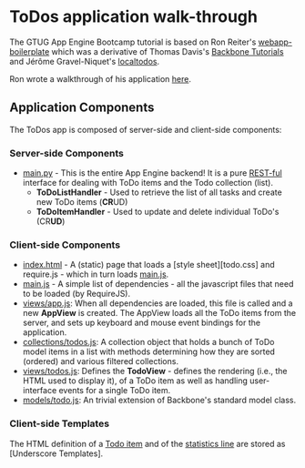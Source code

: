 # ToDos application walk-through

The GTUG App Engine Bootcamp tutorial is based on Ron Reiter's [webapp-boilerplate]
which was a derivative of Thomas Davis's [Backbone Tutorials] and Jérôme Gravel-Niquet's
[localtodos].

Ron wrote a walkthrough of his application [here][webapp-boilerplate-walkthrough].

  [webapp-boilerplate]: https://github.com/ronreiter/webapp-boilerplate
  [Backbone Tutorials]: http://backbonetutorials.com/
  [localtodos]: http://localtodos.com/
  [webapp-boilerplate-walkthrough]: http://www.slideshare.net/ronreiter/writing-html5-web-apps-using-backbonejs-and-gae

## Application Components

The ToDos app is composed of server-side and client-side components:

### Server-side Components

- [main.py] - This is the entire App Engine backend!  It is a pure [REST-ful] interface
  for dealing with ToDo items and the Todo collection (list).
  - **ToDoListHandler** - Used to retrieve the list of all tasks and create new ToDo items
  (**CR**UD)
  - **ToDoItemHandler** - Used to update and delete individual ToDo's (CR**UD**)

### Client-side Components

- [index.html] - A (static) page that loads a [style sheet][todo.css] and require.js - which
  in turn loads [main.js].
- [main.js] - A simple list of dependencies - all the javascript files that need to be loaded
  (by RequireJS).
- [views/app.js]: When all dependencies are loaded, this file is called and a new **AppView**
  is created.  The AppView loads all the ToDo items from the server, and sets up keyboard
  and mouse event bindings for the application.
- [collections/todos.js]: A collection object that holds a bunch of ToDo model items in a list
  with methods determining how they are sorted (ordered) and various filtered collections.
- [views/todos.js]: Defines the **TodoView** - defines the rendering (i.e., the HTML used
  to display it), of a ToDo item as well as handling user-interface events for a single
  ToDo item.
- [models/todo.js]: An trivial extension of Backbone's standard model class.

### Client-side Templates

The HTML definition of a [Todo item](../app/js/templates/todos.html) and of the
[statistics line](../app/js/templates/stats.html) are stored as [Underscore Templates].

  [REST-ful]: http://en.wikipedia.org/wiki/Representational_state_transfer
  [Underscore Tempalates]: http://documentcloud.github.com/underscore/#template

  [main.py]: ../app/main.py
  [index.html]: ../app/index.html
  [main.js]: ../app/js/main.js
  [views/app.js]: ../app/js/views/app.js
  [collections/todos.js]: ../app/js/collections/todos.js
  [views/todos.js]: ../app/js/views/todos.js
  [models/todo.js]: ../app/js/models/todos.js

